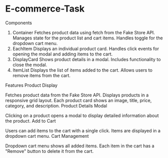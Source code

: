 # E-commerce-Task
Components
1. Container
Fetches product data using fetch from the Fake Store API.
Manages state for the product list and cart items.
Handles toggle for the dropdown cart menu.
2. EachItem
Displays an individual product card.
Handles click events for opening the modal and adding items to the cart.
3. DisplayCard
Shows product details in a modal.
Includes functionality to close the modal.
4. ItemList
Displays the list of items added to the cart.
Allows users to remove items from the cart.

Features
Product Display

Fetches product data from the Fake Store API.
Displays products in a responsive grid layout.
Each product card shows an image, title, price, category, and description.
Product Details Modal

Clicking on a product opens a modal to display detailed information about the product.
Add to Cart

Users can add items to the cart with a single click.
Items are displayed in a dropdown cart menu.
Cart Management

Dropdown cart menu shows all added items.
Each item in the cart has a "Remove" button to delete it from the cart.
